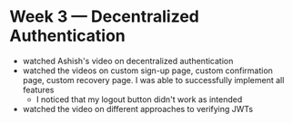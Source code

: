 # Week 3 — Decentralized Authentication
* watched Ashish's video on decentralized authentication
* watched the videos on custom sign-up page, custom confirmation page, custom recovery page. I was able to successfully implement all features
  * I noticed that my logout button didn't work as intended
* watched the video on different approaches to verifying JWTs
